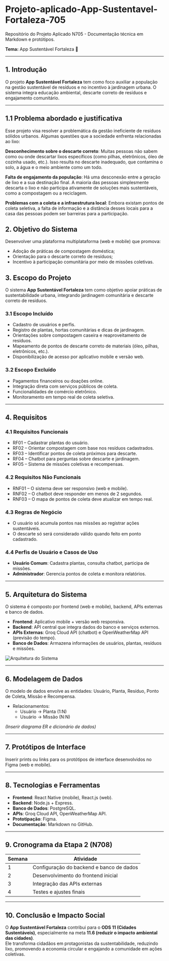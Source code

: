 # Projeto-aplicado-App-Sustentavel-Fortaleza-705
Repositório do Projeto Aplicado N705 - Documentação técnica em Markdown e protótipos.

**Tema:** App Sustentável Fortaleza 🌱

---

## 1. Introdução
O projeto **App Sustentável Fortaleza** tem como foco auxiliar a população na gestão sustentável de resíduos e no incentivo à jardinagem urbana. O sistema integra educação ambiental, descarte correto de resíduos e engajamento comunitário.

---

## 1.1 Problema abordado e justificativa
Esse projeto visa resolver a problemática da gestão ineficiente de resíduos sólidos urbanos. Algumas questões que a sociedade enfrenta relacionadas ao lixo: 

**Desconhecimento sobre o descarte correto**: Muitas pessoas não sabem como ou onde descartar lixos específicos (como pilhas, eletrônicos, óleo de cozinha usado, etc.). Isso resulta no descarte inadequado, que contamina o solo, a água e o meio ambiente como um todo.

**Falta de engajamento da população**: Há uma desconexão entre a geração de lixo e a sua destinação final. A maioria das pessoas simplesmente descarta o lixo e não participa ativamente de soluções mais sustentáveis, como a compostagem ou a reciclagem.

**Problemas com a coleta e a infraestrutura local**: Embora existam pontos de coleta seletiva, a falta de informação e a distância desses locais para a casa das pessoas podem ser barreiras para a participação.

## 2. Objetivo do Sistema
Desenvolver uma plataforma multiplataforma (web e mobile) que promova:
- Adoção de práticas de compostagem doméstica;
- Orientação para o descarte correto de resíduos;
- Incentivo à participação comunitária por meio de missões coletivas.

## 3. Escopo do Projeto

O sistema **App Sustentável Fortaleza** tem como objetivo apoiar práticas de sustentabilidade urbana, integrando jardinagem comunitária e descarte correto de resíduos.  

### 3.1 Escopo Incluído
- Cadastro de usuários e perfis.  
- Registro de plantas, hortas comunitárias e dicas de jardinagem.  
- Orientações sobre compostagem caseira e reaproveitamento de resíduos.  
- Mapeamento de pontos de descarte correto de materiais (óleo, pilhas, eletrônicos, etc.).  
- Disponibilização de acesso por aplicativo mobile e versão web.  

### 3.2 Escopo Excluído
- Pagamentos financeiros ou doações online.  
- Integração direta com serviços públicos de coleta.  
- Funcionalidades de comércio eletrônico.  
- Monitoramento em tempo real de coleta seletiva.  

---

## 4. Requisitos

### 4.1 Requisitos Funcionais
- RF01 – Cadastrar plantas do usuário.  
- RF02 – Orientar compostagem com base nos resíduos cadastrados.  
- RF03 – Identificar pontos de coleta próximos para descarte.  
- RF04 – Chatbot para perguntas sobre descarte e jardinagem.  
- RF05 – Sistema de missões coletivas e recompensas.  

### 4.2 Requisitos Não Funcionais
- RNF01 – O sistema deve ser responsivo (web e mobile).  
- RNF02 – O chatbot deve responder em menos de 2 segundos.  
- RNF03 – O mapa de pontos de coleta deve atualizar em tempo real.  

### 4.3 Regras de Negócio
- O usuário só acumula pontos nas missões ao registrar ações sustentáveis.  
- O descarte só será considerado válido quando feito em ponto cadastrado.  

### 4.4 Perfis de Usuário e Casos de Uso
- **Usuário Comum**: Cadastra plantas, consulta chatbot, participa de missões.  
- **Administrador**: Gerencia pontos de coleta e monitora relatórios.  

---

## 5. Arquitetura do Sistema
O sistema é composto por frontend (web e mobile), backend, APIs externas e banco de dados.

- **Frontend**: Aplicativo mobile + versão web responsiva.  
- **Backend**: API central que integra dados do banco e serviços externos.  
- **APIs Externas**: Groq Cloud API (chatbot) e OpenWeatherMap API (previsão do tempo).  
- **Banco de Dados**: Armazena informações de usuários, plantas, resíduos e missões.  

![Arquitetura do Sistema](./documentos/arquitetura/arquitetura.png)

---

## 6. Modelagem de Dados
O modelo de dados envolve as entidades: Usuário, Planta, Resíduo, Ponto de Coleta, Missão e Recompensa.  

- Relacionamentos:  
  - Usuário → Planta (1:N)  
  - Usuário → Missão (N:N)  

*(Inserir diagrama ER e dicionário de dados)*

---

## 7. Protótipos de Interface
Inserir prints ou links para os protótipos de interface desenvolvidos no Figma (web e mobile).

---

## 8. Tecnologias e Ferramentas
- **Frontend**: React Native (mobile), React.js (web).  
- **Backend**: Node.js + Express.  
- **Banco de Dados**: PostgreSQL.  
- **APIs**: Groq Cloud API, OpenWeatherMap API.  
- **Prototipação**: Figma.  
- **Documentação**: Markdown no GitHub.  

---

## 9. Cronograma da Etapa 2 (N708)

| Semana | Atividade |
|--------|------------|
| 1 | Configuração do backend e banco de dados |
| 2 | Desenvolvimento do frontend inicial |
| 3 | Integração das APIs externas |
| 4 | Testes e ajustes finais |

---

## 10. Conclusão e Impacto Social
O **App Sustentável Fortaleza** contribui para o **ODS 11 (Cidades Sustentáveis)**, especialmente na meta **11.6 (reduzir o impacto ambiental das cidades)**.  
Ele transforma cidadãos em protagonistas da sustentabilidade, reduzindo lixo, promovendo a economia circular e engajando a comunidade em ações coletivas.

